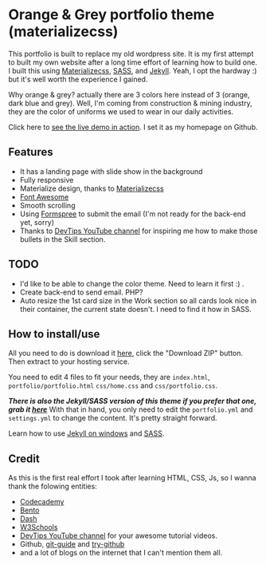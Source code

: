 # Orange & Grey portfolio theme (materializecss)

This portfolio is built to replace my old wordpress site. It is my first attempt to built my own website after a long time effort of learning how to build one. I built this using [Materializecss](http://materializecss.com), [SASS](http://sass-lang.com), and [Jekyll](http://jekyllrb.com). Yeah, I opt the hardway :) but it's well worth the experience I gained.

Why orange & grey? actually there are 3 colors here instead of 3 (orange, dark blue and grey). Well, I'm coming from construction & mining industry, they are the color of uniforms we used to wear in our daily activities.

Click here to [see the live demo in action](https://thegreyside.github.io). I set it as my homepage on Github.

## Features

* It has a landing page with slide show in the background
* Fully responsive
* Materialize design, thanks to [Materializecss](http://materializecss.com)
* [Font Awesome](https://github.com/FortAwesome/Font-Awesome)
* Smooth scrolling
* Using [Formspree](http://formspree.io) to submit the email (I'm not ready for the back-end yet, sorry)
* Thanks to [DevTips YouTube channel](http://youtube.com/devtipsfordesigners) for inspiring me how to make those bullets in the Skill section.

## TODO
* I'd like to be able to change the color theme. Need to learn it first :) .
* Create back-end to send email. PHP?
* Auto resize the 1st card size in the Work section so all cards look nice in their container, the current state doesn't. I need to find it how in SASS.

## How to install/use

All you need to do is download it [here](https://github.com/thegreyside/thegreyside.github.io), click the "Download ZIP" button. Then extract to your hosting service.

You need to edit 4 files to fit your needs, they are `index.html`, `portfolio/portfolio.html` `css/home.css` and `css/portfolio.css`. 

***There is also the Jekyll/SASS version of this theme if you prefer that one, grab it [here](https://github.com/thegreyside/materializecss_portfolio_jekyll)*** With that in hand, you only need to edit the `portfolio.yml` and `settings.yml` to change the content. It's pretty straight forward.

Learn how to use [Jekyll on windows](http://jekyll-windows.juthilo.com/) and [SASS](http://sass-lang.com/guide).

## Credit

As this is the first real effort I took after learning HTML, CSS, Js, so I wanna thank the folowing entities:
- [Codecademy](http://codecademy.org)
- [Bento](http://www.bento.io)
- [Dash](http://dash.generalassemb.ly)
- [W3Schools](http://w3schools.com)
- [DevTips YouTube channel](http://youtube.com/devtipsfordesigners) for your awesome tutorial videos.
- Github, [git-guide](http://rogerdudler.github.io/git-guide/) and [try-github](https://try.github.io)
- and a lot of blogs on the internet that I can't mention them all.



